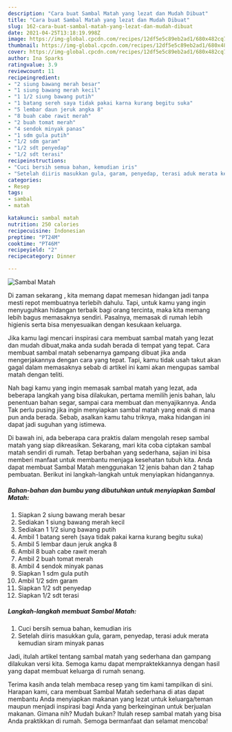 ```yaml
---
description: "Cara buat Sambal Matah yang lezat dan Mudah Dibuat"
title: "Cara buat Sambal Matah yang lezat dan Mudah Dibuat"
slug: 162-cara-buat-sambal-matah-yang-lezat-dan-mudah-dibuat
date: 2021-04-25T13:18:19.998Z
image: https://img-global.cpcdn.com/recipes/12df5e5c89eb2ad1/680x482cq70/sambal-matah-foto-resep-utama.jpg
thumbnail: https://img-global.cpcdn.com/recipes/12df5e5c89eb2ad1/680x482cq70/sambal-matah-foto-resep-utama.jpg
cover: https://img-global.cpcdn.com/recipes/12df5e5c89eb2ad1/680x482cq70/sambal-matah-foto-resep-utama.jpg
author: Ina Sparks
ratingvalue: 3.9
reviewcount: 11
recipeingredient:
- "2 siung bawang merah besar"
- "1 siung bawang merah kecil"
- "1 1/2 siung bawang putih"
- "1 batang sereh saya tidak pakai karna kurang begitu suka"
- "5 lembar daun jeruk angka 8"
- "8 buah cabe rawit merah"
- "2 buah tomat merah"
- "4 sendok minyak panas"
- "1 sdm gula putih"
- "1/2 sdm garam"
- "1/2 sdt penyedap"
- "1/2 sdt terasi"
recipeinstructions:
- "Cuci bersih semua bahan, kemudian iris"
- "Setelah diiris masukkan gula, garam, penyedap, terasi aduk merata kemudian siram minyak panas"
categories:
- Resep
tags:
- sambal
- matah

katakunci: sambal matah 
nutrition: 250 calories
recipecuisine: Indonesian
preptime: "PT24M"
cooktime: "PT46M"
recipeyield: "2"
recipecategory: Dinner

---
```



![Sambal Matah](https://img-global.cpcdn.com/recipes/12df5e5c89eb2ad1/680x482cq70/sambal-matah-foto-resep-utama.jpg)

Di zaman  sekarang , kita memang dapat memesan hidangan jadi tanpa mesti repot membuatnya terlebih dahulu. Tapi, untuk kamu yang ingin menyuguhkan hidangan terbaik bagi orang tercinta, maka kita memang lebih bagus memasaknya sendiri. Pasalnya, memasak di rumah lebih higienis serta bisa menyesuaikan dengan kesukaan keluarga.

Jika kamu lagi mencari inspirasi cara membuat sambal matah yang lezat dan mudah dibuat,maka anda sudah berada di tempat yang tepat. Cara membuat sambal matah  sebenarnya gampang dibuat jika anda mengerjakannya dengan cara yang tepat. Tapi, kamu tidak usah takut akan gagal dalam memasaknya 
sebab di artikel ini kami akan mengupas sambal matah dengan teliti.  



Nah bagi kamu yang ingin memasak sambal matah yang lezat, ada beberapa langkah yang bisa dilakukan, pertama memilih jenis bahan, lalu penentuan bahan segar, sampai cara membuat dan menyajikannya. Anda Tak perlu pusing jika ingin menyiapkan sambal matah yang enak di mana pun anda berada. Sebab, asalkan kamu  tahu triknya, maka hidangan ini dapat jadi suguhan yang istimewa.

Di bawah ini, ada beberapa cara praktis  dalam mengolah resep sambal matah yang siap dikreasikan. Sekarang, mari kita coba ciptakan sambal matah sendiri di rumah. Tetap berbahan yang sederhana, sajian ini bisa memberi manfaat untuk membantu menjaga kesehatan tubuh kita. Anda dapat membuat Sambal Matah menggunakan 12 jenis bahan dan 2 tahap pembuatan. Berikut ini langkah-langkah untuk menyiapkan hidangannya.

<!--inarticleads1-->

##### Bahan-bahan dan bumbu yang dibutuhkan untuk menyiapkan Sambal Matah:

1. Siapkan 2 siung bawang merah besar
1. Sediakan 1 siung bawang merah kecil
1. Sediakan 1 1/2 siung bawang putih
1. Ambil 1 batang sereh (saya tidak pakai karna kurang begitu suka)
1. Ambil 5 lembar daun jeruk angka 8
1. Ambil 8 buah cabe rawit merah
1. Ambil 2 buah tomat merah
1. Ambil 4 sendok minyak panas
1. Siapkan 1 sdm gula putih
1. Ambil 1/2 sdm garam
1. Siapkan 1/2 sdt penyedap
1. Siapkan 1/2 sdt terasi




<!--inarticleads2-->

##### Langkah-langkah membuat Sambal Matah:

1. Cuci bersih semua bahan, kemudian iris
1. Setelah diiris masukkan gula, garam, penyedap, terasi aduk merata kemudian siram minyak panas




Jadi, itulah artikel tentang  sambal matah  yang sederhana dan gampang dilakukan versi kita. Semoga kamu dapat mempraktekkannya dengan hasil yang dapat membuat keluarga di rumah senang. 

Terima kasih anda telah membaca resep yang tim kami tampilkan di sini. Harapan kami, cara membuat  Sambal Matah sederhana di atas dapat membantu Anda menyiapkan makanan yang lezat untuk keluarga/teman maupun menjadi inspirasi bagi Anda yang berkeinginan untuk berjualan makanan. Gimana nih? Mudah bukan? Itulah resep sambal matah yang bisa Anda praktikkan di rumah. Semoga bermanfaat dan selamat mencoba!

